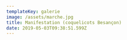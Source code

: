 ```yaml
---
templateKey: galerie
image: /assets/marche.jpg
title: Manifestation (coquelicots Besançon)
date: 2019-05-03T09:38:51.599Z
---
```


